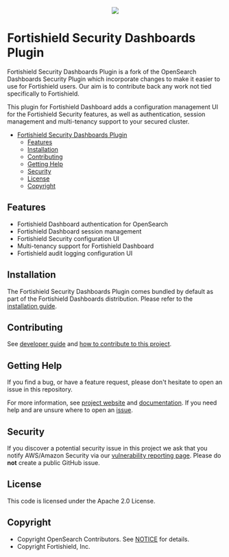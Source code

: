 <div style="text-align:center">
    <img src="https://fortishield.github.io/uploads/2022/05/Logo-blogpost.png"/>
</div>

# Fortishield Security Dashboards Plugin

Fortishield Security Dashboards Plugin is a fork of the OpenSearch Dashboards Security Plugin which incorporate changes to make it easier to use for Fortishield users. Our aim is to contribute back any work not tied specifically to Fortishield.

This plugin for Fortishield Dashboard adds a configuration management UI for the Fortishield Security features, as well as authentication, session management and multi-tenancy support to your secured cluster.

- [Fortishield Security Dashboards Plugin](#fortishield-security-dashboards-plugin)
  - [Features](#features)
  - [Installation](#installation)
  - [Contributing](#contributing)
  - [Getting Help](#getting-help)
  - [Security](#security)
  - [License](#license)
  - [Copyright](#copyright)

## Features

* Fortishield Dashboard authentication for OpenSearch
* Fortishield Dashboard session management
* Fortishield Security configuration UI
* Multi-tenancy support for Fortishield Dashboard
* Fortishield audit logging configuration UI

## Installation

The Fortishield Security Dashboards Plugin comes bundled by default as part of the Fortishield Dashboards distribution. Please refer to the [installation guide](https://fortishield.github.io/documentation/current/installation-guide/index.html).

## Contributing

See [developer guide](DEVELOPER_GUIDE.md) and [how to contribute to this project](CONTRIBUTING.md).

## Getting Help

If you find a bug, or have a feature request, please don't hesitate to open an issue in this repository.

For more information, see [project website](https://fortishield.github.io/) and [documentation](https://fortishield.github.io/documentation/current/index.html). If you need help and are unsure where to open an [issue](https://github.com/fortishield/fortishield-security-dashboards-plugin/issues).

## Security

If you discover a potential security issue in this project we ask that you notify AWS/Amazon Security via our [vulnerability reporting page](https://github.com/fortishield/fortishield-security-dashboards-plugin/issues/new/choose). Please do **not** create a public GitHub issue.

## License

This code is licensed under the Apache 2.0 License. 

## Copyright

- Copyright OpenSearch Contributors. See [NOTICE](NOTICE.txt) for details.
- Copyright Fortishield, Inc.
